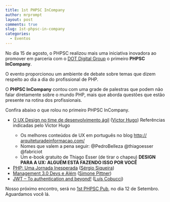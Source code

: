 ```yaml
---
title: 1st PHPSC InCompany
author: mrprompt
layout: post
comments: true
slug: 1st-phpsc-in-company
categories:
  - Eventos
---
```

No dia 15 de agosto, o PHPSC realizou mais uma iniciativa inovadora ao promover em parceria com o <a href="http://dotgroup.com.br/" target="_blank">DOT Digital Group</a> o primeiro **PHPSC InCompany**.

O evento proporcionou um ambiente de debate sobre temas que dizem respeito ao dia a dia do profissional de PHP.

O **PHPSC InCompany** contou com uma grade de palestras que podem não falar diretamente sobre o mundo PHP, mais que aborda questões que estão presente na rotina dos profissionais.

Confira abaixo o que rolou no primeiro PHPSC InCompany.

  * <a href="http://pt.slideshare.net/VictorHugoMagalhesBT/o-uxdesignnodesenvolvimentoagil" target="_blank">O UX Design no time de desenvolvimento ágil</a> ([Victor Hugo][1])
    Referências indicadas pelo Victor Hugo</p>
      * Os melhores conteúdos de UX em português no blog <a href="http://arquiteturadeinformacao.com/" target="_blank">http://<wbr />arquiteturadeinformacao.com/</a>
      * Nomes que valem a pena seguir: @PedroBelleza @thiagoesser @fabriciot
      * Um e-book gratuito de Thiago Esser (de tirar o chapeu) **DESIGN PARA A UX: ALGUÉM ESTÁ FAZENDO ISSO POR VOCÊ**
  * <a href="https://speakerdeck.com/sergiors/php-uma-jornada-inesperada" target="_blank">PHP: Uma Jornada Inesperada</a> ([Sérgio Siqueira][2])
  * <a href="http://pt.slideshare.net/SimonePittner/management-0beyond-devs" target="_blank">Management 3.0 Devs e Além</a> ([Simone Pittner][3])
  * <a href="http://www.slideshare.net/lcobucci/jwt-to-authentication-and-beyond" target="_blank">JWT &#8211; To authentication and beyond!</a> (<a href="http://www.meetup.com/pt/PHPSC-Floripa/members/171684592/" target="_blank">Luís Cobucci</a>)

Nosso próximo encontro, será no <a href="http://www.meetup.com/pt/PHPSC-Floripa/events/224256879/" target="_blank">1st PHPSC Pub</a>, no dia 12 de Setembro. Aguardamos você lá.

 [1]: http://www.meetup.com/PHPSC-Floripa/members/191237158/
 [2]: http://www.meetup.com/PHPSC-Floripa/members/163697112/
 [3]: http://www.meetup.com/PHPSC-Floripa/members/104805342/